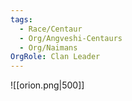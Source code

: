 ```yaml
---
tags:
  - Race/Centaur
  - Org/Angveshi-Centaurs
  - Org/Naimans
OrgRole: Clan Leader
---
```


![[orion.png|500]]